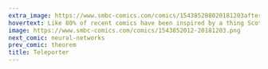 ```yaml
---
extra_image: https://www.smbc-comics.com/comics/154385208020181203after.png
hovertext: Like 80% of recent comics have been inspired by a thing Scott Aaronson wrote.
image: https://www.smbc-comics.com/comics/1543852012-20181203.png
next_comic: neural-networks
prev_comic: theorem
title: Teleporter
---
```


